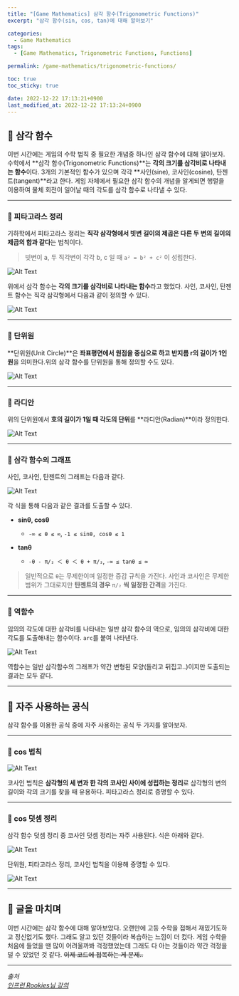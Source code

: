```yaml
---
title: "[Game Mathematics] 삼각 함수(Trigonometric Functions)"
excerpt: "삼각 함수(sin, cos, tan)에 대해 알아보기"

categories:
  - Game Mathematics
tags:
  - [Game Mathematics, Trigonometric Functions, Functions]

permalink: /game-mathematics/trigonometric-functions/

toc: true
toc_sticky: true

date: 2022-12-22 17:13:21+0900
last_modified_at: 2022-12-22 17:13:24+0900
---
```


## 👻 삼각 함수
이번 시간에는 게임의 수학 법칙 중 필요한 개념중 하나인 삼각 함수에 대해 알아보자. 수학에서 **삼각 함수(Trigonometric Functions)**는 **각의 크기를 삼각비로 나타내는 함수**이다. 3개의 기본적인 함수가 있으며 각각 **사인(sine), 코사인(cosine), 탄젠트(tangent)**라고 한다. 게임 자체에서 필요한 삼각 함수의 개념을 알게되면 행렬을 이용하여 물체 회전이 일어날 때의 각도를 삼각 함수로 나타낼 수 있다.
 
***

### 🌱 피타고라스 정리
기하학에서 피타고라스 정리는 **직각 삼각형에서 빗변 길이의 제곱은 다른 두 변의 길이의 제곱의 합과 같다**는 법칙이다.

> 빗변이 a, 두 직각변이 각각 b, c 일 때 ``` a² = b² + c² ```  이 성립한다.

![Alt Text](/assets/images/posts_img/basics/game-mathematics/trigonometric-functions/pythagoras1.jpg)   

위에서 삼각 함수는 **각의 크기를 삼각비로 나타내는 함수**라고 했었다. 사인, 코사인, 탄젠트 함수는 직각 삼각형에서 다음과 같이 정의할 수 있다.

![Alt Text](/assets/images/posts_img/basics/game-mathematics/trigonometric-functions/pythagoras2.jpg)   

***

### 🌱 단위원
**단위원(Unit Circle)**은 **좌표평면에서 원점을 중심으로 하고 반지름 r의 길이가 1인 원**을 의미한다.위의 삼각 함수를 단위원을 통해 정의할 수도 있다.

![Alt Text](/assets/images/posts_img/basics/game-mathematics/trigonometric-functions/unit-circle.jpg)   

***

### 🌱 라디안
위의 단위원에서 **호의 길이가 1일 때 각도의 단위**를 **라디안(Radian)**이라 정의한다.

![Alt Text](/assets/images/posts_img/basics/game-mathematics/trigonometric-functions/radian.jpg)   

***

### 🌱 삼각 함수의 그래프
사인, 코사인, 탄젠트의 그래프는 다음과 같다.

![Alt Text](/assets/images/posts_img/basics/game-mathematics/trigonometric-functions/function-graph.jpg)   

각 식을 통해 다음과 같은 결과를 도출할 수 있다.

- **sinθ, cosθ**   
    - ``` -∞ ≤ θ ≤ ∞ ```, ``` -1 ≤ sinθ, cosθ ≤ 1 ```

- **tanθ**   
    - ``` -θ - π/₂ ＜ θ ＜ θ + π/₂ ```, ``` -∞ ≤ tanθ ≤ ∞ ```

> 일반적으로 ``` θ ```는 무제한이며 일정한 증감 규칙을 가진다. 사인과 코사인은 무제한 범위가 그대로지만 **탄젠트의 경우** ``` π/₂ ``` **씩 일정한 간격**을 가진다.

***

### 🌱 역함수
임의의 각도에 대한 삼각비를 나타내는 일반 삼각 함수의 역으로, 임의의 삼각비에 대한 각도를 도출해내는 함수이다. ``` arc ```를 붙여 나타낸다.

![Alt Text](/assets/images/posts_img/basics/game-mathematics/trigonometric-functions/arc-graph.jpg)   

역함수는 일반 삼각함수의 그래프가 약간 변형된 모양(돌리고 뒤집고..)이지만 도출되는 결과는 모두 같다.

***

## 👻 자주 사용하는 공식
삼각 함수를 이용한 공식 중에 자주 사용하는 공식 두 가지를 알아보자.

***

### 🌱 cos 법칙
![Alt Text](/assets/images/posts_img/basics/game-mathematics/trigonometric-functions/cos-rule.jpg)   

코사인 법칙은 **삼각형의 세 변과 한 각의 코사인 사이에 성립하는 정리**로 삼각형의 변의 길이와 각의 크기를 찾을 때 유용하다. 피타고라스 정리로 증명할 수 있다.

***

### 🌱 cos 덧셈 정리
삼각 함수 덧셈 정리 중 코사인 덧셈 정리는 자주 사용된다. 식은 아래와 같다.

![Alt Text](/assets/images/posts_img/basics/game-mathematics/trigonometric-functions/cos-plus.jpg)   

단위원, 피타고라스 정리, 코사인 법칙을 이용해 증명할 수 있다.

![Alt Text](/assets/images/posts_img/basics/game-mathematics/trigonometric-functions/cos-plus-proof.jpg)   

***

## 👻 글을 마치며
이번 시간에는 삼각 함수에 대해 알아보았다. 오랜만에 고등 수학을 접해서 재밌기도하고 정신없기도 했다. 그래도 알고 있던 것들이라 복습하는 느낌이 더 컸다. 게임 수학을 처음에 들었을 땐 많이 어려울까봐 걱정했었는데 그래도 다 아는 것들이라 약간 걱정을 덜 수 있었던 것 같다. ~~이제 코드에 접목하는 게 문제..~~

***

_출처_   
_[인프런 Rookies님 강의](https://inf.run/uEZu)_   